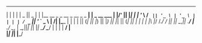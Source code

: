 #
 _                                      _             _____  _____ 
| |                                    | |           |  _  ||  _  |
| |__    __ _  _ __   _ __   _   _   __| | _ __ ___  | |/' || |_| |
| '_ \  / _` || '_ \ | '_ \ | | | | / _` || '_ ` _ \ |  /| |\____ |
| | | || (_| || |_) || |_) || |_| || (_| || | | | | |\ |_/ /.___/ /
|_| |_| \__,_|| .__/ | .__/  \__, | \__,_||_| |_| |_| \___/ \____/ 
              | |    | |      __/ |                                
              |_|    |_|     |___/                                 

